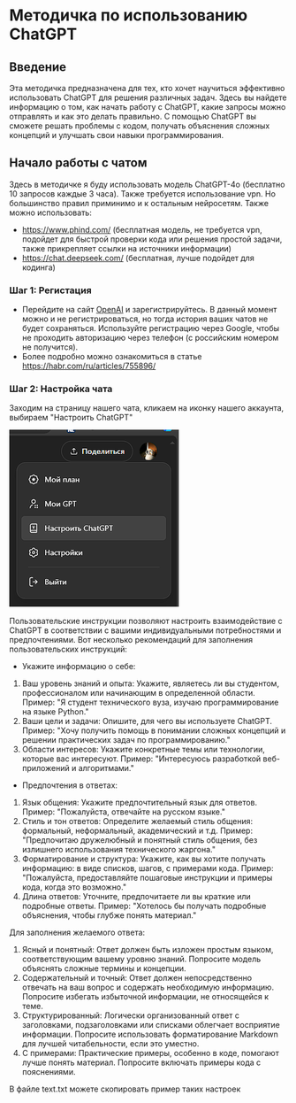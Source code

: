 # Методичка по использованию ChatGPT

## Введение

Эта методичка предназначена для тех, кто хочет научиться эффективно использовать ChatGPT для решения различных задач. Здесь вы найдете информацию о том, как начать работу с ChatGPT, какие запросы можно отправлять и как это делать правильно. С помощью ChatGPT вы сможете решать проблемы с кодом, получать объяснения сложных концепций и улучшать свои навыки программирования.

## Начало работы с чатом

Здесь в методичке я буду использовать модель ChatGPT-4o (бесплатно 10 запросов каждые 3 часа). Также требуется использование vpn.
Но большинство правил приминимо и к остальным нейросетям.
Также можно использовать:
- https://www.phind.com/ (бесплатная модель, не требуется vpn, подойдет для быстрой проверки кода или решения простой задачи, также прикрепляет ссылки на источники информации)
- https://chat.deepseek.com/ (бесплатная, лучше подойдет для кодинга)


### Шаг 1: Регистация
- Перейдите на сайт [OpenAI](https://openai.com) и зарегистрируйтесь. В данный момент можно и не регистрироваться, но тогда история ваших чатов не будет сохраняться. Используйте регистрацию через
Google, чтобы не проходить авторизацию через телефон (с российским номером не получится).
- Более подробно можно ознакомиться в статье https://habr.com/ru/articles/755896/


### Шаг 2: Настройка чата
Заходим на страницу нашего чата, кликаем на иконку нашего аккаунта, выбираем "Настроить ChatGPT"

![alt text](assets/images/account.png)

Пользовательские инструкции позволяют настроить взаимодействие с ChatGPT в соответствии с вашими индивидуальными потребностями и предпочтениями.
Вот несколько рекомендаций для заполнения пользовательских инструкций:
- Укажите информацию о себе:
1. Ваш уровень знаний и опыта:
Укажите, являетесь ли вы студентом, профессионалом или начинающим в определенной области.
Пример: "Я студент технического вуза, изучаю программирование на языке Python."
2. Ваши цели и задачи:
Опишите, для чего вы используете ChatGPT.
Пример: "Хочу получить помощь в понимании сложных концепций и решении практических задач по программированию."
3. Области интересов:
Укажите конкретные темы или технологии, которые вас интересуют.
Пример: "Интересуюсь разработкой веб-приложений и алгоритмами."
- Предпочтения в ответах:
1. Язык общения:
Укажите предпочтительный язык для ответов.
Пример: "Пожалуйста, отвечайте на русском языке."
2. Стиль и тон ответов:
Определите желаемый стиль общения: формальный, неформальный, академический и т.д.
Пример: "Предпочитаю дружелюбный и понятный стиль общения, без излишнего использования технического жаргона."
3. Форматирование и структура:
Укажите, как вы хотите получать информацию: в виде списков, шагов, с примерами кода.
Пример: "Пожалуйста, предоставляйте пошаговые инструкции и примеры кода, когда это возможно."
4. Длина ответов:
Уточните, предпочитаете ли вы краткие или подробные ответы.
Пример: "Хотелось бы получать подробные объяснения, чтобы глубже понять материал."

Для заполнения желаемого ответа:
1. Ясный и понятный:
Ответ должен быть изложен простым языком, соответствующим вашему уровню знаний.
Попросите модель объяснять сложные термины и концепции.
2. Содержательный и точный:
Ответ должен непосредственно отвечать на ваш вопрос и содержать необходимую информацию.
Попросите избегать избыточной информации, не относящейся к теме.
3. Структурированный:
Логически организованный ответ с заголовками, подзаголовками или списками облегчает восприятие информации.
Попросите использовать форматирование Markdown для лучшей читабельности, если это уместно.
4. С примерами:
Практические примеры, особенно в коде, помогают лучше понять материал.
Попросите включать примеры кода с пояснениями.


В файле text.txt можете скопировать пример таких настроек





